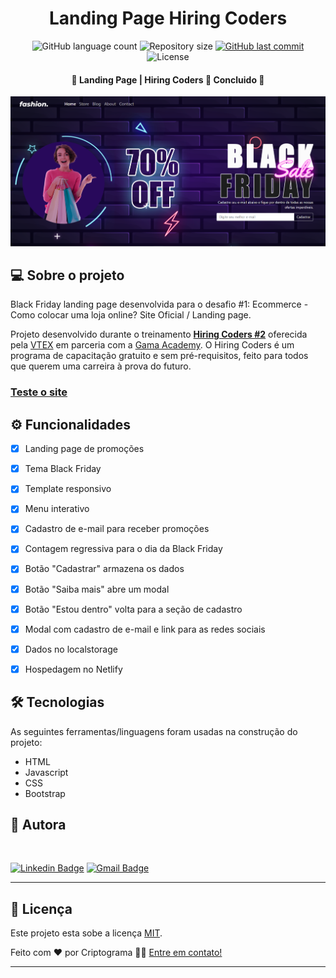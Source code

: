 <h1 align="center">
    Landing Page Hiring Coders
</h1>


<p align="center">
  <img alt="GitHub language count" src="https://img.shields.io/github/languages/count/Criptograma-1/Landing-Page-Hiring-Coders?color=%2304D361" />
  <img alt="Repository size" src="https://img.shields.io/github/repo-size/Criptograma-1/Landing-Page-Hiring-Coders" />
  <a href="https://github.com/Criptograma-1/Landing-Page-Hiring-Coders/commits/master">
    <img alt="GitHub last commit" src="https://img.shields.io/github/last-commit/Criptograma-1/Landing-Page-Hiring-Coders" />
  </a>
  <img alt="License" src="https://img.shields.io/badge/license-MIT-brightgreen" />  
 </p>
 

<h4 align="center"> 
	🚧  Landing Page | Hiring Coders 🚀 Concluido 🚧
</h4>

<img alt="GamePlay" title="#GamePlay" src="./readme-src/LandingPage.png"  />


## 💻 Sobre o projeto

Black Friday landing page desenvolvida para o desafio #1: Ecommerce - Como colocar uma loja online? Site Oficial / Landing page.


Projeto desenvolvido durante o treinamento [**Hiring Coders #2**](https://www.hiringcoders.com.br/) oferecida pela [VTEX](https://vtex.com/br-pt/) em parceria com a [Gama Academy](https://www.gama.academy/).
O Hiring Coders é um programa de capacitação gratuito e sem pré-requisitos, feito para todos que querem uma carreira à prova do futuro.

### [Teste o site](https://hiringcoders-landingpage.netlify.app/)


## ⚙️ Funcionalidades

- [x] Landing page de promoções
- [x] Tema Black Friday
- [x] Template responsivo
- [x] Menu interativo
- [x] Cadastro de e-mail para receber promoções
- [x] Contagem regressiva para o dia da Black Friday 
- [x] Botão "Cadastrar" armazena os dados
- [x] Botão "Saiba mais" abre um modal
- [x] Botão "Estou dentro" volta para a seção de cadastro
- [x] Modal com cadastro de e-mail e link para as redes sociais
- [x] Dados no localstorage
- [x] Hospedagem no Netlify


## 🛠 Tecnologias

As seguintes ferramentas/linguagens foram usadas na construção do projeto:

- HTML
- Javascript
- CSS
- Bootstrap

## 🦸 Autora

<a href="https://app.rocketseat.com.br/me/andresa-cristina-01103">
 <img style="border-radius: 50%;" src="https://avatars.githubusercontent.com/u/81261737?v=4" width="100px;" alt=""/>
 <br />

 [![Linkedin Badge](https://img.shields.io/badge/-Andresa-blue?style=flat-square&logo=Linkedin&logoColor=white&link=https://www.linkedin.com/in/andresa-cristina/)](https://www.linkedin.com/in/andresa-cristina/) 
[![Gmail Badge](https://img.shields.io/badge/-andresa.info@gmail.com-c14438?style=flat-square&logo=Gmail&logoColor=white&link=mailto:andresa.info@gmail.com)](mailto:andresa.info@gmail.com)

---

## 📝 Licença

Este projeto esta sobe a licença [MIT](./LICENSE).

Feito com ❤️ por Criptograma 👋🏽 [Entre em contato!](https://www.linkedin.com/in/andresa-cristina/)

---

